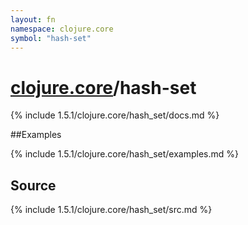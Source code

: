 ```yaml
---
layout: fn
namespace: clojure.core
symbol: "hash-set"
---
```


# [clojure.core](../)/hash-set

{% include 1.5.1/clojure.core/hash_set/docs.md %}

##Examples

{% include 1.5.1/clojure.core/hash_set/examples.md %}
## Source
{% include 1.5.1/clojure.core/hash_set/src.md %}

